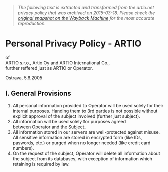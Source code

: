 > *The following text is extracted and transformed from the artio.net privacy policy that was archived on 2015-03-18. Please check the [original snapshot on the Wayback Machine](https://web.archive.org/web/20150318221506id_/http%3A//www.artio.net/terms-of-service/personal-privacy) for the most accurate reproduction.*

# Personal Privacy Policy - ARTIO

of  
ARTIO s.r.o., Artio Oy and ARTIO International Co.,  
further reffered just as ARTIO or Operator.

Ostrava, 5.6.2005

## I. General Provisions

  1. All personal information provided to Operator will be used solely for their internal purposes. Handing them to 3rd parties is not possible without explicit approval of the subject involved (further just subject).
  2. All information will be used solely for purposes agreed between Operator and the Subject.
  3. All information stored in our servers are well-protected against misuse. All sensitive information are stored in encrypted form (like IDs, paswords, etc.) or purged when no longer needed (like credit card numbers).
  4. On the request of the subject, Operator will delete all information about the subject from its databases, with exception of information which retaining is required by law.



